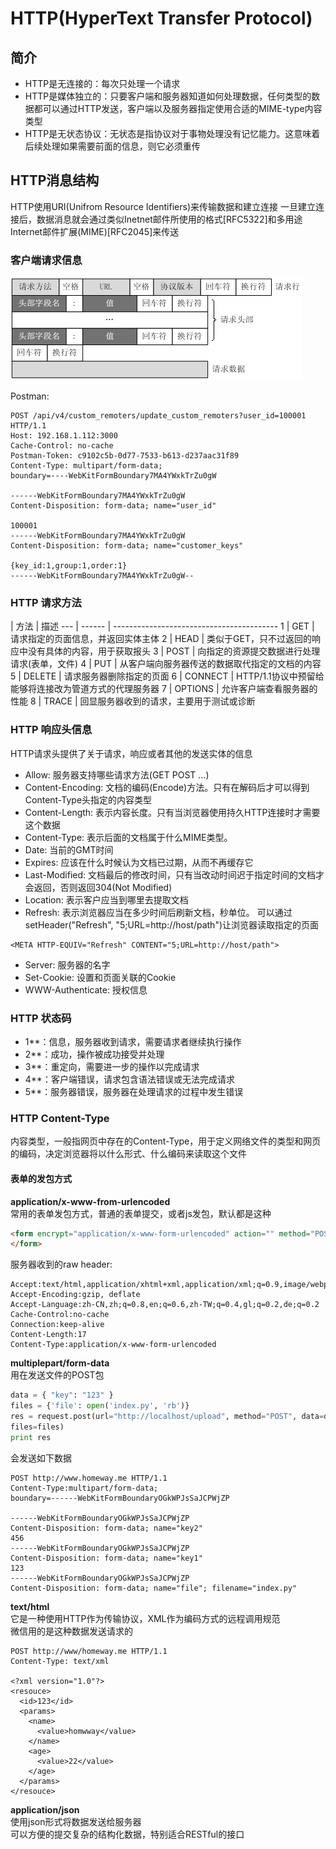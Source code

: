 # HTTP(HyperText Transfer Protocol)
## 简介
- HTTP是无连接的：每次只处理一个请求
- HTTP是媒体独立的：只要客户端和服务器知道如何处理数据，任何类型的数据都可以通过HTTP发送，客户端以及服务器指定使用合适的MIME-type内容类型
- HTTP是无状态协议：无状态是指协议对于事物处理没有记忆能力。这意味着后续处理如果需要前面的信息，则它必须重传

## HTTP消息结构
HTTP使用URI(Unifrom Resource Identifiers)来传输数据和建立连接
一旦建立连接后，数据消息就会通过类似Inetnet邮件所使用的格式[RFC5322]和多用途Internet邮件扩展(MIME)[RFC2045]来传送

### 客户端请求信息
![header](../assets/request_header.png)

Postman:
```
POST /api/v4/custom_remoters/update_custom_remoters?user_id=100001 HTTP/1.1
Host: 192.168.1.112:3000
Cache-Control: no-cache
Postman-Token: c9102c5b-0d77-7533-b613-d237aac31f89
Content-Type: multipart/form-data;
boundary=----WebKitFormBoundary7MA4YWxkTrZu0gW

------WebKitFormBoundary7MA4YWxkTrZu0gW
Content-Disposition: form-data; name="user_id"

100001
------WebKitFormBoundary7MA4YWxkTrZu0gW
Content-Disposition: form-data; name="customer_keys"

{key_id:1,group:1,order:1}
------WebKitFormBoundary7MA4YWxkTrZu0gW--
```

### HTTP 请求方法
   | 方法    | 描述
--- | ------ | -----------------------------------------
1  | GET     | 请求指定的页面信息，并返回实体主体
2  | HEAD    | 类似于GET，只不过返回的响应中没有具体的内容，用于获取报头 
3  | POST    | 向指定的资源提交数据进行处理请求(表单，文件) 
4  | PUT     | 从客户端向服务器传送的数据取代指定的文档的内容 
5  | DELETE  | 请求服务器删除指定的页面 
6  | CONNECT | HTTP/1.1协议中预留给能够将连接改为管道方式的代理服务器
7  | OPTIONS | 允许客户端查看服务器的性能
8  | TRACE   | 回显服务器收到的请求，主要用于测试或诊断 

### HTTP 响应头信息
HTTP请求头提供了关于请求，响应或者其他的发送实体的信息  
- Allow: 服务器支持哪些请求方法(GET POST ...)
- Content-Encoding:
  文档的编码(Encode)方法。只有在解码后才可以得到Content-Type头指定的内容类型
- Content-Length: 表示内容长度。只有当浏览器使用持久HTTP连接时才需要这个数据
- Content-Type: 表示后面的文档属于什么MIME类型。
- Date: 当前的GMT时间
- Expires: 应该在什么时候认为文档已过期，从而不再缓存它
- Last-Modified:
  文档最后的修改时间，只有当改动时间迟于指定时间的文档才会返回，否则返回304(Not
Modified)
- Location: 表示客户应当到哪里去提取文档
- Refresh: 表示浏览器应当在多少时间后刷新文档，秒单位。
可以通过setHeader("Refresh", "5;URL=http://host/path")让浏览器读取指定的页面
```
<META HTTP-EQUIV="Refresh" CONTENT="5;URL=http://host/path">
```
- Server: 服务器的名字
- Set-Cookie: 设置和页面关联的Cookie
- WWW-Authenticate: 授权信息

### HTTP 状态码
- 1**：信息，服务器收到请求，需要请求者继续执行操作
- 2**：成功，操作被成功接受并处理
- 3**：重定向，需要进一步的操作以完成请求
- 4**：客户端错误，请求包含语法错误或无法完成请求
- 5**：服务器错误，服务器在处理请求的过程中发生错误

### HTTP Content-Type
内容类型，一般指网页中存在的Content-Type，用于定义网络文件的类型和网页的编码，决定浏览器将以什么形式、什么编码来读取这个文件

#### 表单的发包方式
**application/x-www-from-urlencoded**  
常用的表单发包方式，普通的表单提交，或者js发包，默认都是这种
```html
<form encrypt="application/x-www-form-urlencoded" action="" method="POST">
</form>
```
服务器收到的raw header:
```
Accept:text/html,application/xhtml+xml,application/xml;q=0.9,image/webp,*/*;q=0.8
Accept-Encoding:gzip, deflate
Accept-Language:zh-CN,zh;q=0.8,en;q=0.6,zh-TW;q=0.4,gl;q=0.2,de;q=0.2
Cache-Control:no-cache
Connection:keep-alive
Content-Length:17
Content-Type:application/x-www-form-urlencoded
```
**multiplepart/form-data**  
用在发送文件的POST包  
```python
data = { "key": "123" }
files = {'file': open('index.py', 'rb')}
res = request.post(url="http://localhost/upload", method="POST", data=data,
files=files)
print res
```
会发送如下数据
```
POST http://www.homeway.me HTTP/1.1
Content-Type:multipart/form-data;
boundary=------WebKitFormBoundaryOGkWPJsSaJCPWjZP

------WebKitFormBoundaryOGkWPJsSaJCPWjZP
Content-Disposition: form-data; name="key2"
456
------WebKitFormBoundaryOGkWPJsSaJCPWjZP
Content-Disposition: form-data; name="key1"
123
------WebKitFormBoundaryOGkWPJsSaJCPWjZP
Content-Disposition: form-data; name="file"; filename="index.py"
```

**text/html**  
它是一种使用HTTP作为传输协议，XML作为编码方式的远程调用规范  
微信用的是这种数据发送请求的
```
POST http://www/homeway.me HTTP/1.1
Content-Type: text/xml

<?xml version="1.0"?>
<resouce>
  <id>123</id>
  <params>
    <name>
      <value>homwway</value>
    </name>
    <age>
      <value>22</value>
    </age>
  </params>
</resouce>
```

**application/json**  
使用json形式将数据发送给服务器  
可以方便的提交复杂的结构化数据，特别适合RESTful的接口
